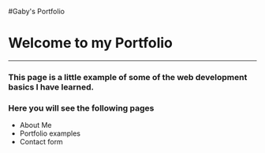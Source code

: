 #Gaby's Portfolio


# Welcome to my Portfolio
***

### This page is a little example of some of the web development basics I have learned. 

### Here you will see the following pages

* About Me
* Portfolio examples
* Contact form





